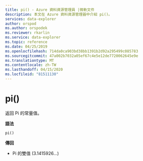 ```yaml
---
title: pi() - Azure 資料資源管理員 |微軟文件
description: 本文在 Azure 資料資源管理器中介紹 pi()。
services: data-explorer
author: orspod
ms.author: orspodek
ms.reviewer: rkarlin
ms.service: data-explorer
ms.topic: reference
ms.date: 04/25/2019
ms.openlocfilehash: 714da0ca903bd38bb1391b2d92a295499c085783
ms.sourcegitcommit: 47a002b7032a05ef67c4e5e12de7720062645e9e
ms.translationtype: MT
ms.contentlocale: zh-TW
ms.lasthandoff: 04/15/2020
ms.locfileid: "81511130"
---
```

# <a name="pi"></a>pi()

返回 Pi 的常量值。

**語法**

`pi()`

**傳回**

* Pi 的雙值 (3.1415926...)